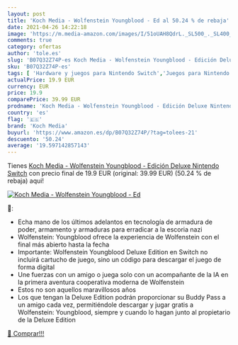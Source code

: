```yaml
---
layout: post
title: 'Koch Media - Wolfenstein Youngblood - Ed al 50.24 % de rebaja'
date: 2021-04-26 14:22:18
image: 'https://m.media-amazon.com/images/I/51oUAH8QdrL._SL500_._SL400_.jpg'
comments: true
category: ofertas
author: 'tole.es'
slug: 'B07Q32Z74P-es Koch Media - Wolfenstein Youngblood - Edición Deluxe...'
sku: 'B07Q32Z74P-es'
tags: [ 'Hardware y juegos para Nintendo Switch','Juegos para Nintendo Switch','Videojuegos','koch media','nintendo', ]
actualPrice: 19.9 EUR
currency: EUR
price: 19.9
comparePrice: 39.99 EUR
prodname: 'Koch Media - Wolfenstein Youngblood - Edición Deluxe Nintendo Switch'
country: 'es'
flag: '🇪🇸'
brand: 'Koch Media'
buyurl: 'https://www.amazon.es/dp/B07Q32Z74P/?tag=tolees-21'
descuento: '50.24'
average: '19.597142857143'
---
```


Tienes [Koch Media - Wolfenstein Youngblood - Edición Deluxe Nintendo Switch](https://www.amazon.es/dp/B07Q32Z74P/?tag=tolees-21) con precio final de  19.9 EUR (original: 39.99 EUR) (50.24 %  de rebaja) aqui!

[![Koch Media - Wolfenstein Youngblood - Ed](https://m.media-amazon.com/images/I/51oUAH8QdrL._SL500_._SL400_.jpg)](https://www.amazon.es/dp/B07Q32Z74P/?tag=tolees-21)

🔎:

- Echa mano de los últimos adelantos en tecnología de armadura de poder, armamento y armaduras para erradicar a la escoria nazi
- Wolfenstein: Youngblood ofrece la experiencia de Wolfenstein con el final más abierto hasta la fecha
- Importante: Wolfenstein Youngblood Deluxe Edition en Switch no incluirá cartucho de juego, sino un código para descargar el juego de forma digital
- Une fuerzas con un amigo o juega solo con un acompañante de la IA en la primera aventura cooperativa moderna de Wolfenstein
- Estos no son aquellos maravillosos años
- Los que tengan la Deluxe Edition podrán proporcionar su Buddy Pass a un amigo cada vez, permitiéndole descargar y jugar gratis a Wolfenstein: Youngblood, siempre y cuando lo hagan junto al propietario de la Deluxe Edition

[🛒 Comprar!!!](https://www.amazon.es/dp/B07Q32Z74P/?tag=tolees-21)
